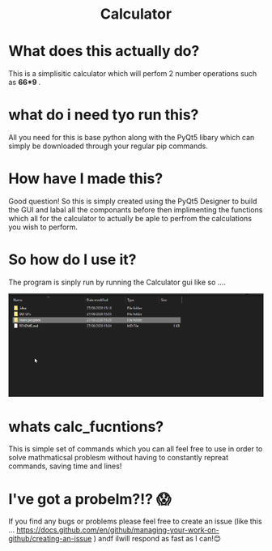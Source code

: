 <h1 align="center"> Calculator </h1>
 

<h1> What does this actually do? </h1>
 
 This is a simplisitic calculator which will perfom 2 number operations such as <b> 66*9 </b> .
 
 <h1> what do i need tyo run this? </h1>
 
 All you need for this is base python along with the PyQt5 libary which can simply be downloaded through your regular pip commands.
 
 <h1> How have I made this? </h1>
 
 Good question! So this is simply created using the PyQt5 Designer to build the GUI and labal all the componants before then implimenting the functions which all for the calculator to actually be aple to perfrom the calculations you wish to perform.
 
 <h1> So how do I use it? </h1>
 
 The program is sinply run by running the Calculator gui like so ....

<img src="https://github.com/haz-baker/calculator/blob/master/opening.gif">

<h1> whats calc_fucntions? </h1>

This is simple set of commands which you can all feel free to use in order to solve mathmaticsal problesm without having to constantly repreat commands, saving time and lines!

<h1> I've got a probelm?!? 😱 </h1>

If you find any bugs or problems please feel free to create an issue (like this ... https://docs.github.com/en/github/managing-your-work-on-github/creating-an-issue ) andf iIwill respond as fast as I can!😊 
